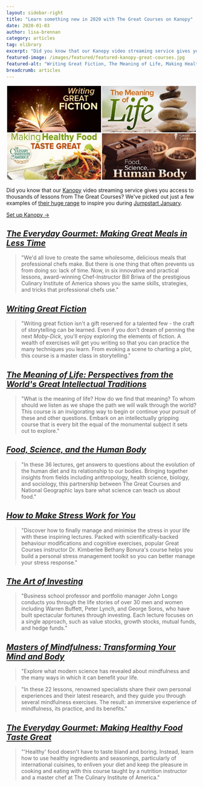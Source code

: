 ```yaml
---
layout: sidebar-right
title: "Learn something new in 2020 with The Great Courses on Kanopy"
date: 2020-01-03
author: lisa-brennan
category: articles
tag: elibrary
excerpt: "Did you know that our Kanopy video streaming service gives you access to thousands of lessons from The Great Courses? We've picked out just a few examples of their huge range to inspire you during Jumpstart January."
featured-image: /images/featured/featured-kanopy-great-courses.jpg
featured-alt: "Writing Great Fiction, The Meaning of Life, Making Healthy Food Taste Great, Food, Science, and the Human Body"
breadcrumb: articles
---
```


![Writing Great Fiction, The Meaning of Life, Making Healthy Food Taste Great, Food, Science, and the Human Body](/images/featured/featured-kanopy-great-courses.jpg)

Did you know that our [Kanopy](https://suffolklibraries.kanopy.com/) video streaming service gives you access to thousands of lessons from The Great Courses? We've picked out just a few examples of [their huge range](https://suffolklibraries.kanopy.com/category/915) to inspire you during [Jumpstart January](/jumpstart-january/).

[Set up Kanopy &rarr;](/elibrary/kanopy/)

## [<cite>The Everyday Gourmet: Making Great Meals in Less Time</cite>](https://suffolklibraries.kanopy.com/video/everyday-gourmet-making-great-meals-less-tim)

> "We'd all love to create the same wholesome, delicious meals that professional chefs make. But there is one thing that often prevents us from doing so: lack of time. Now, in six innovative and practical lessons, award-winning Chef-Instructor Bill Briwa of the prestigious Culinary Institute of America shows you the same skills, strategies, and tricks that professional chefs use."

## [<cite>Writing Great Fiction</cite>](https://suffolklibraries.kanopy.com/video/writing-great-fiction-storytelling-tips-and-)

> "Writing great fiction isn't a gift reserved for a talented few - the craft of storytelling can be learned. Even if you don't dream of penning the next <cite>Moby-Dick</cite>, you'll enjoy exploring the elements of fiction. A wealth of exercises will get you writing so that you can practice the many techniques you learn. From evoking a scene to charting a plot, this course is a master class in storytelling."

## [<cite>The Meaning of Life: Perspectives from the World's Great Intellectual Traditions</cite>](https://suffolklibraries.kanopy.com/video/meaning-life-perspectives-worlds-great-intel)

> "What is the meaning of life? How do we find that meaning? To whom should we listen as we shape the path we will walk through the world? This course is an invigorating way to begin or continue your pursuit of these and other questions. Embark on an intellectually gripping course that is every bit the equal of the monumental subject it sets out to explore."

## [<cite>Food, Science, and the Human Body</cite>](https://suffolklibraries.kanopy.com/video/food-science-and-human-body)

> "In these 36 lectures, get answers to questions about the evolution of the human diet and its relationship to our bodies. Bringing together insights from fields including anthropology, health science, biology, and sociology, this partnership between The Great Courses and National Geographic lays bare what science can teach us about food."

## [<cite>How to Make Stress Work for You</cite>](https://suffolklibraries.kanopy.com/video/how-make-stress-work-you)

> "Discover how to finally manage and minimise the stress in your life with these inspiring lectures. Packed with scientifically-backed behaviour modifications and cognitive exercises, popular Great Courses instructor Dr. Kimberlee Bethany Bonura's course helps you build a personal stress management toolkit so you can better manage your stress response."

## [<cite>The Art of Investing</cite>](https://suffolklibraries.kanopy.com/video/art-investing)

> "Business school professor and portfolio manager John Longo conducts you through the life stories of over 30 men and women including Warren Buffett, Peter Lynch, and George Soros, who have built spectacular fortunes through investing. Each lecture focuses on a single approach, such as value stocks, growth stocks, mutual funds, and hedge funds."

## [<cite>Masters of Mindfulness: Transforming Your Mind and Body</cite>](https://suffolklibraries.kanopy.com/video/masters-mindfulness-transforming-your-mind-a)

> "Explore what modern science has revealed about mindfulness and the many ways in which it can benefit your life.

> "In these 22 lessons, renowned specialists share their own personal experiences and their latest research, and they guide you through several mindfulness exercises. The result: an immersive experience of mindfulness, its practice, and its benefits."

## [<cite>The Everyday Gourmet: Making Healthy Food Taste Great</cite>](https://suffolklibraries.kanopy.com/video/everyday-gourmet-making-healthy-food-taste-g)

> "'Healthy' food doesn't have to taste bland and boring. Instead, learn how to use healthy ingredients and seasonings, particularly of international cuisines, to enliven your diet and keep the pleasure in cooking and eating with this course taught by a nutrition instructor and a master chef at The Culinary Institute of America."
